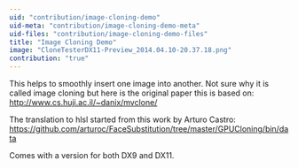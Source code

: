 ```yaml
---
uid: "contribution/image-cloning-demo"
uid-meta: "contribution/image-cloning-demo-meta"
uid-files: "contribution/image-cloning-demo-files"
title: "Image Cloning Demo"
image: "CloneTesterDX11-Preview_2014.04.10-20.37.18.png"
contribution: "true"
---
```


This helps to smoothly insert one image into another. Not sure why it is called image cloning but here is the original paper this is based on:
http://www.cs.huji.ac.il/~danix/mvclone/

The translation to hlsl started from this work by Arturo Castro:
https://github.com/arturoc/FaceSubstitution/tree/master/GPUCloning/bin/data

Comes with a version for both DX9 and DX11.